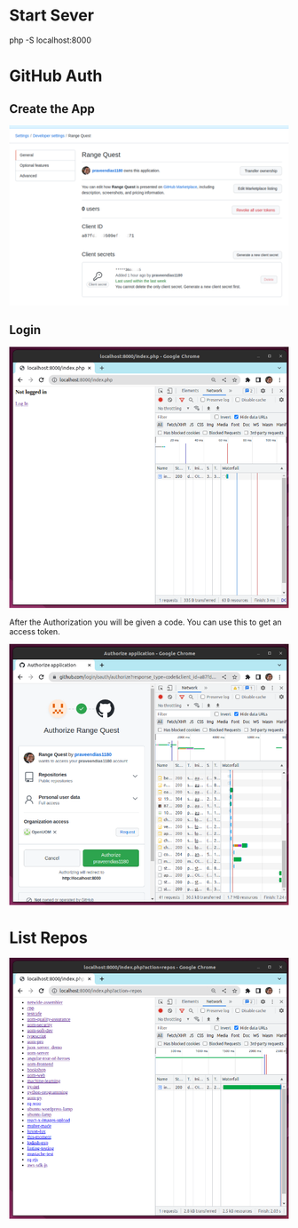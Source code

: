 # Start Sever

php -S localhost:8000

# GitHub Auth

## Create the App

![](create-app.png)

## Login

![](not-logged.png)

After the Authorization you will be given a code. You can use this to get an access token.

![](authh.png)

# List Repos

![](repos.png)

